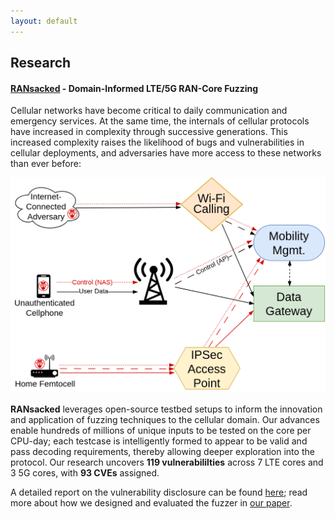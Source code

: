 ```yaml
---
layout: default
---
```


<!--The Florida Institute for Cybersecurity Research (FICS Research)-->

## Research

#### [RANsacked](/ransacked) - Domain-Informed LTE/5G RAN-Core Fuzzing

Cellular networks have become critical to daily communication and emergency services. At the same
time, the internals of cellular protocols have increased in complexity through successive
generations. This increased complexity raises the likelihood of bugs and vulnerabilities in
cellular deployments, and adversaries have more access to these networks than ever before:

![RAN-Core Threats](/assets/images/ransacked-threats.png)

**RANsacked** leverages open-source testbed setups to inform the innovation and application of
fuzzing techniques to the cellular domain. Our advances enable hundreds of millions of unique inputs
to be tested on the core per CPU-day; each testcase is intelligently formed to appear to be valid
and pass decoding requirements, thereby allowing deeper exploration into the protocol. Our research
uncovers **119 vulnerabililties** across 7 LTE cores and 3 5G cores, with **93 CVEs** assigned.

A detailed report on the vulnerability disclosure can be found [here](/ransacked); read more about
how we designed and evaluated the fuzzer in [our paper](https://nathanielbennett.com/publications/ransacked.pdf).
